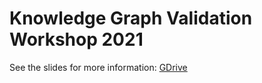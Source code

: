 # Knowledge Graph Validation Workshop 2021

See the slides for more information: [GDrive](https://docs.google.com/presentation/d/1F_-HmUtJbGGP05SaqZGYKazZBBxCgK3dEhqU3IvdQUs/edit?usp=sharing)

